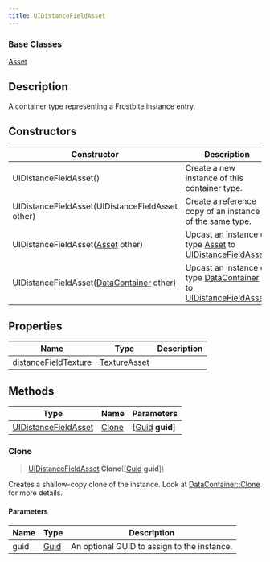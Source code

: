 ```yaml
---
title: UIDistanceFieldAsset
---
```

### Base Classes

[Asset](/vext/ref/fb/asset/)

## Description

A container type representing a Frostbite instance entry.

## Constructors

| Constructor                                                                     | Description                                                                                                                     |
| ------------------------------------------------------------------------------- | ------------------------------------------------------------------------------------------------------------------------------- |
| UIDistanceFieldAsset()                                                          | Create a new instance of this container type.                                                                                   |
| UIDistanceFieldAsset(UIDistanceFieldAsset other)                                | Create a reference copy of an instance of the same type.                                                                        |
| UIDistanceFieldAsset([Asset](/vext/ref/fb/asset/) other)                                      | Upcast an instance of type [Asset](/vext/ref/fb/asset/) to [UIDistanceFieldAsset](/vext/ref/fb/uidistancefieldasset/).                                      |
| UIDistanceFieldAsset([DataContainer](/vext/ref/shared/class/datacontainer) other) | Upcast an instance of type [DataContainer](/vext/ref/shared/class/datacontainer) to [UIDistanceFieldAsset](/vext/ref/fb/uidistancefieldasset/). |

## Properties

| Name                 | Type                         | Description |
| -------------------- | ---------------------------- | ----------- |
| distanceFieldTexture | [TextureAsset](/vext/ref/fb/textureasset/) |             |

## Methods

| Type                                         | Name            | Parameters                                     |
| -------------------------------------------- | --------------- | ---------------------------------------------- |
| [UIDistanceFieldAsset](/vext/ref/fb/uidistancefieldasset/) | [Clone](#clone) | \[[Guid](/vext/ref/shared/class/guid) **guid**\] |

### Clone

> [UIDistanceFieldAsset](/vext/ref/fb/uidistancefieldasset/) **Clone**(\[[Guid](/vext/ref/shared/class/guid) **guid**\])

Creates a shallow-copy clone of the instance. Look at [DataContainer::Clone](/vext/ref/shared/class/datacontainer#clone) for more details.

#### Parameters

| Name | Type         | Description                                 |
| ---- | ------------ | ------------------------------------------- |
| guid | [Guid](/vext/ref/shared/class/guid/) | An optional GUID to assign to the instance. |

